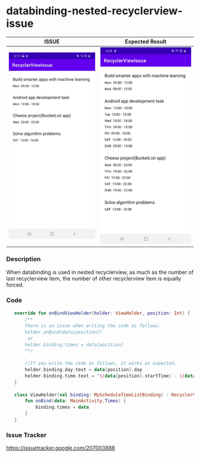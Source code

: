 # databinding-nested-recyclerview-issue

ISSUE                         |  Expected Result
:----------------------------:|:----------------------------:
![screenshot](./art/issue.jpg)|![screenshot](./art/expected_result.jpg)


### Description
 When databinding is used in nested recyclerview, as much as the number of last recyclerview item,
the number of other recyclerview item is equally forced.


### Code
 ```kotlin:MyScheduleTimeAdapter.kt
    override fun onBindViewHolder(holder: ViewHolder, position: Int) {
        /**
        There is an issue when writing the code as follows.
        holder.onBind(data[position])
         or
        holder.binding.times = data[position]
        **/

        //If you write the code as follows, it works as expected.
        holder.binding.day.text = data[position].day
        holder.binding.time.text = "${data[position].startTime} - ${data[position].endTime}"
    }

    class ViewHolder(val binding: MyScheduleTimeListBinding) : RecyclerView.ViewHolder(binding.root) {
        fun onBind(data: MainActivity.Times) {
            binding.times = data
        }
    }
 ```
 
 
 ### Issue Tracker
 https://issuetracker.google.com/207003888
